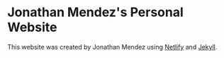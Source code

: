 # Jonathan Mendez's Personal Website

This website was created by Jonathan Mendez using [Netlify](https://www.netlify.com) and [Jekyll](https://jekyllrb.com).
